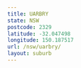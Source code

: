 ```yaml
---
title: UARBRY
state: NSW
postcode: 2329
latitude: -32.047498
longitude: 150.187517
url: /nsw/uarbry/
layout: suburb
---
```

